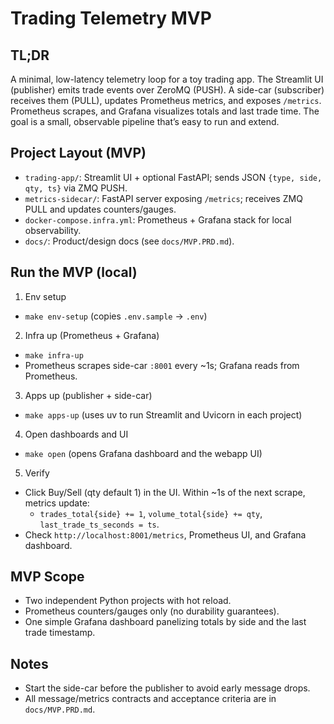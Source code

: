 # Trading Telemetry MVP

## TL;DR

A minimal, low-latency telemetry loop for a toy trading app. The Streamlit UI (publisher) emits trade events over ZeroMQ (PUSH). A side-car (subscriber) receives them (PULL), updates Prometheus metrics, and exposes `/metrics`. Prometheus scrapes, and Grafana visualizes totals and last trade time. The goal is a small, observable pipeline that’s easy to run and extend.

## Project Layout (MVP)

- `trading-app/`: Streamlit UI + optional FastAPI; sends JSON `{type, side, qty, ts}` via ZMQ PUSH.
- `metrics-sidecar/`: FastAPI server exposing `/metrics`; receives ZMQ PULL and updates counters/gauges.
- `docker-compose.infra.yml`: Prometheus + Grafana stack for local observability.
- `docs/`: Product/design docs (see `docs/MVP.PRD.md`).

## Run the MVP (local)

1) Env setup

- `make env-setup` (copies `.env.sample` → `.env`)

2) Infra up (Prometheus + Grafana)

- `make infra-up`
- Prometheus scrapes side-car `:8001` every ~1s; Grafana reads from Prometheus.

3) Apps up (publisher + side-car)

- `make apps-up` (uses uv to run Streamlit and Uvicorn in each project)

4) Open dashboards and UI

- `make open` (opens Grafana dashboard and the webapp UI)

5) Verify

- Click Buy/Sell (qty default 1) in the UI. Within ~1s of the next scrape, metrics update:
  - `trades_total{side} += 1`, `volume_total{side} += qty`, `last_trade_ts_seconds = ts`.
- Check `http://localhost:8001/metrics`, Prometheus UI, and Grafana dashboard.

## MVP Scope

- Two independent Python projects with hot reload.
- Prometheus counters/gauges only (no durability guarantees).
- One simple Grafana dashboard panelizing totals by side and the last trade timestamp.

## Notes

- Start the side-car before the publisher to avoid early message drops.
- All message/metrics contracts and acceptance criteria are in `docs/MVP.PRD.md`.
